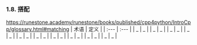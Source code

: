
### 1.8. 搭配

https://runestone.academy/runestone/books/published/cpp4python/IntroCpp/glossary.html#matching
| 术语 | 定义 |
| :--- | :--- |
| _    | _    |
| _    | _    |
| _    | _    |
| _    | _    |
| _    | _    |
| _    | _    |
| _    | _    |
| _    | _    |
| _    | _    |
| _    | _    |
